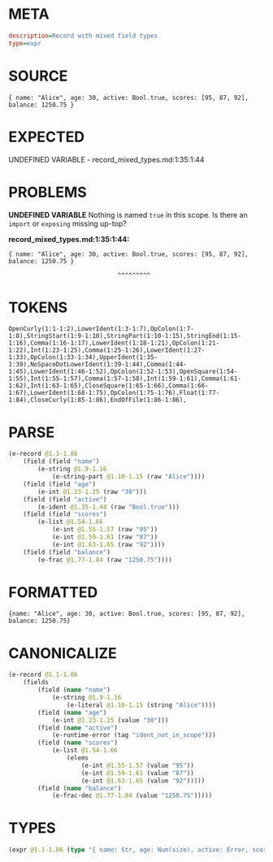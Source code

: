 # META
~~~ini
description=Record with mixed field types
type=expr
~~~
# SOURCE
~~~roc
{ name: "Alice", age: 30, active: Bool.true, scores: [95, 87, 92], balance: 1250.75 }
~~~
# EXPECTED
UNDEFINED VARIABLE - record_mixed_types.md:1:35:1:44
# PROBLEMS
**UNDEFINED VARIABLE**
Nothing is named `true` in this scope.
Is there an `import` or `exposing` missing up-top?

**record_mixed_types.md:1:35:1:44:**
```roc
{ name: "Alice", age: 30, active: Bool.true, scores: [95, 87, 92], balance: 1250.75 }
```
                                  ^^^^^^^^^


# TOKENS
~~~zig
OpenCurly(1:1-1:2),LowerIdent(1:3-1:7),OpColon(1:7-1:8),StringStart(1:9-1:10),StringPart(1:10-1:15),StringEnd(1:15-1:16),Comma(1:16-1:17),LowerIdent(1:18-1:21),OpColon(1:21-1:22),Int(1:23-1:25),Comma(1:25-1:26),LowerIdent(1:27-1:33),OpColon(1:33-1:34),UpperIdent(1:35-1:39),NoSpaceDotLowerIdent(1:39-1:44),Comma(1:44-1:45),LowerIdent(1:46-1:52),OpColon(1:52-1:53),OpenSquare(1:54-1:55),Int(1:55-1:57),Comma(1:57-1:58),Int(1:59-1:61),Comma(1:61-1:62),Int(1:63-1:65),CloseSquare(1:65-1:66),Comma(1:66-1:67),LowerIdent(1:68-1:75),OpColon(1:75-1:76),Float(1:77-1:84),CloseCurly(1:85-1:86),EndOfFile(1:86-1:86),
~~~
# PARSE
~~~clojure
(e-record @1.1-1.86
	(field (field "name")
		(e-string @1.9-1.16
			(e-string-part @1.10-1.15 (raw "Alice"))))
	(field (field "age")
		(e-int @1.23-1.25 (raw "30")))
	(field (field "active")
		(e-ident @1.35-1.44 (raw "Bool.true")))
	(field (field "scores")
		(e-list @1.54-1.66
			(e-int @1.55-1.57 (raw "95"))
			(e-int @1.59-1.61 (raw "87"))
			(e-int @1.63-1.65 (raw "92"))))
	(field (field "balance")
		(e-frac @1.77-1.84 (raw "1250.75"))))
~~~
# FORMATTED
~~~roc
{name: "Alice", age: 30, active: Bool.true, scores: [95, 87, 92], balance: 1250.75}
~~~
# CANONICALIZE
~~~clojure
(e-record @1.1-1.86
	(fields
		(field (name "name")
			(e-string @1.9-1.16
				(e-literal @1.10-1.15 (string "Alice"))))
		(field (name "age")
			(e-int @1.23-1.25 (value "30")))
		(field (name "active")
			(e-runtime-error (tag "ident_not_in_scope")))
		(field (name "scores")
			(e-list @1.54-1.66
				(elems
					(e-int @1.55-1.57 (value "95"))
					(e-int @1.59-1.61 (value "87"))
					(e-int @1.63-1.65 (value "92")))))
		(field (name "balance")
			(e-frac-dec @1.77-1.84 (value "1250.75")))))
~~~
# TYPES
~~~clojure
(expr @1.1-1.86 (type "{ name: Str, age: Num(size), active: Error, scores: List(Num(size2)), balance: Frac(size3) }"))
~~~
